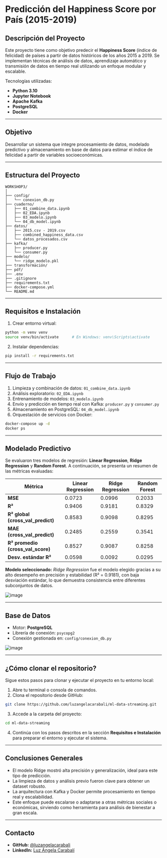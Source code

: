# Predicción del Happiness Score por País (2015-2019)

## Descripción del Proyecto

Este proyecto tiene como objetivo predecir el **Happiness Score** (índice de felicidad) de países a partir de datos históricos de los años 2015 a 2019. Se implementan técnicas de análisis de datos, aprendizaje automático y transmisión de datos en tiempo real utilizando un enfoque modular y escalable.

Tecnologías utilizadas:

* **Python 3.10**
* **Jupyter Notebook**
* **Apache Kafka**
* **PostgreSQL**
* **Docker**

---

## Objetivo

Desarrollar un sistema que integre procesamiento de datos, modelado predictivo y almacenamiento en base de datos para estimar el índice de felicidad a partir de variables socioeconómicas.

---

## Estructura del Proyecto

```
WORKSHOP3/
│
├── config/
│   └── conexion_db.py
├── cuaderno/
│   ├── 01_combine_data.ipynb
│   ├── 02_EDA.ipynb
│   ├── 03_modelo.ipynb
│   └── 04_db_model.ipynb
├── datos/
│   ├── 2015.csv - 2019.csv
│   ├── combined_happiness_data.csv
│   └── datos_procesados.csv
├── kafka/
│   ├── producer.py
│   └── consumer.py
├── modelo/
│   └── ridge_modelo.pkl
├── transformación/
├── pdf/
├── .env
├── .gitignore
├── requirements.txt
├── docker-compose.yml
└── README.md
```

---

## Requisitos e Instalación

1. Crear entorno virtual:

```bash
python -m venv venv
source venv/bin/activate      # En Windows: venv\Scripts\activate
```

2. Instalar dependencias:

```bash
pip install -r requirements.txt
```

---

## Flujo de Trabajo

1. Limpieza y combinación de datos: `01_combine_data.ipynb`
2. Análisis exploratorio: `02_EDA.ipynb`
3. Entrenamiento de modelos: `03_modelo.ipynb`
4. Envío y predicción en tiempo real con Kafka: `producer.py` y `consumer.py`
5. Almacenamiento en PostgreSQL: `04_db_model.ipynb`
6. Orquestación de servicios con Docker:

```bash
docker-compose up -d
docker ps
```

---

## Modelado Predictivo

Se evaluaron tres modelos de regresión: **Linear Regression**, **Ridge Regression** y **Random Forest**. A continuación, se presenta un resumen de las métricas evaluadas:

| Métrica                             | Linear Regression | Ridge Regression | Random Forest |
| ----------------------------------- | ----------------- | ---------------- | ------------- |
| **MSE**                             | 0.0723            | 0.0996           | 0.2033        |
| **R²**                              | 0.9406            | 0.9181           | 0.8329        |
| **R² global (cross\_val\_predict)** | 0.8583            | 0.9098           | 0.8295        |
| **MAE (cross\_val\_predict)**       | 0.2485            | 0.2559           | 0.3541        |
| **R² promedio (cross\_val\_score)** | 0.8527            | 0.9087           | 0.8258        |
| **Desv. estándar R²**               | 0.0598            | 0.0092           | 0.0295        |

**Modelo seleccionado:** *Ridge Regression* fue el modelo elegido gracias a su alto desempeño en precisión y estabilidad (R² = 0.9181), con baja desviación estándar, lo que demuestra consistencia entre diferentes subconjuntos de datos.

![image](https://github.com/user-attachments/assets/689ca11e-0c8f-4c85-8c2f-c3de099d7fb4)

---

## Base de Datos

* Motor: **PostgreSQL**
* Librería de conexión: `psycopg2`
* Conexión gestionada en: `config/conexion_db.py`

![image](https://github.com/user-attachments/assets/74eb444d-d638-4378-b09b-eabda0d3d25d)

---

##  ¿Cómo clonar el repositorio?

Sigue estos pasos para clonar y ejecutar el proyecto en tu entorno local:

1. Abre tu terminal o consola de comandos.
2. Clona el repositorio desde GitHub:

```bash
git clone https://github.com/luzangelacarabali/ml-data-streaming.git
```

3. Accede a la carpeta del proyecto:

```bash
cd ml-data-streaming
```

4. Continúa con los pasos descritos en la sección **Requisitos e Instalación** para preparar el entorno y ejecutar el sistema.
---
## Conclusiones Generales

* El modelo Ridge mostró alta precisión y generalización, ideal para este tipo de predicción.
* La limpieza de datos y análisis previo fueron clave para obtener un dataset robusto.
* La arquitectura con Kafka y Docker permite procesamiento en tiempo real y escalabilidad.
* Este enfoque puede escalarse o adaptarse a otras métricas sociales o económicas, sirviendo como herramienta para análisis de bienestar a gran escala.

---

## Contacto

* **GitHub:** [@luzangelacarabali](https://github.com/luzangelacarabali)
* **LinkedIn:** [Luz Ángela Carabalí](https://www.linkedin.com/in/luz-angela-carabali-mulato-12b561306?utm_source=share&utm_campaign=share_via&utm_content=profile&utm_medium=ios_app)

